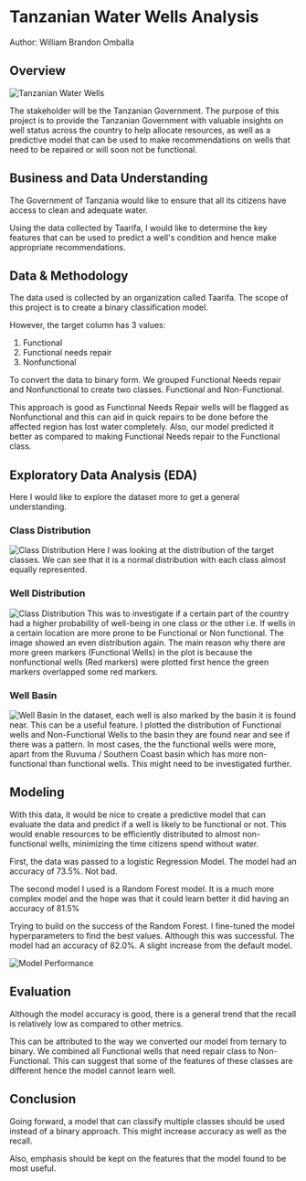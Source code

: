 # Tanzanian Water Wells Analysis
Author: William Brandon Omballa

## Overview
![Tanzanian Water Wells](images/wells.jpg)

The stakeholder will be the Tanzanian Government. The purpose of this project is to provide the Tanzanian Government with valuable insights on well status across the country to help allocate resources, as well as a predictive model that can be used to make recommendations on wells that need to be repaired or will soon not be functional.

## Business and Data Understanding
The Government of Tanzania would like to ensure that all its citizens have access to clean and adequate water.

Using the data collected by Taarifa, I would like to determine the key features that can be used to predict a well's condition and hence make appropriate recommendations.

## Data & Methodology
The data used is collected by an organization called Taarifa. The scope of this project is to create a binary classification model.

However, the target column has 3 values: 
1. Functional
2. Functional needs repair
3. Nonfunctional

To convert the data to binary form. We grouped Functional Needs repair and Nonfunctional to create two classes. Functional and Non-Functional.

This approach is good as Functional Needs Repair wells will be flagged as Nonfunctional and this can aid in quick repairs to be done before the affected region has lost water completely. Also, our model predicted it better as compared to making Functional Needs repair to the Functional class.

## Exploratory Data Analysis (EDA)
Here I would like to explore the dataset more to get a general understanding.

### Class Distribution
![Class Distribution](images/class_distribution.png)
Here I was looking at the distribution of the target classes.
We can see that it is a normal distribution with each class almost equally represented.


### Well Distribution
![Class Distribution](images/wells_location.png)
This was to investigate if a certain part of the country had a higher probability of well-being in one class or the other i.e. If wells in a certain location are more prone to be Functional or Non functional. The image showed an even distribution again. The main reason why there are more green markers (Functional Wells) in the plot is because the nonfunctional wells (Red markers) were plotted first hence the green markers overlapped some red markers.

### Well Basin
![Well Basin](images/well_basin.png)
In the dataset, each well is also marked by the basin it is found near. This can be a useful feature. I plotted the distribution of Functional wells and Non-Functional Wells to the basin they are found near and see if there was a pattern. In most cases, the the functional wells were more, apart from the Ruvuma / Southern Coast basin which has more non-functional than functional wells. This might need to be investigated further.


## Modeling
With this data, it would be nice to create a predictive model that can evaluate the data and predict if a well is likely to be functional or not. This would enable resources to be efficiently distributed to almost non-functional wells, minimizing the time citizens spend without water. 

First, the data was passed to a logistic Regression Model. The model had an accuracy of 73.5%. Not bad.

The second model I used is a Random Forest model. It is a much more complex model and the hope was that it could learn better it did having an accuracy of 81.5%

Trying to build on the success of the Random Forest. I fine-tuned the model hyperparameters to find the best values. Although this was successful. The model had an accuracy of 82.0%. A slight increase from the default model.

![Model Performance](images/model.png)

## Evaluation
Although the model accuracy is good, there is a general trend that the recall is relatively low as compared to other metrics.

This can be attributed to the way we converted our model from ternary to binary. We combined all Functional wells that need repair class to Non-Functional. This can suggest that some of the features of these classes are different hence the model cannot learn well.

## Conclusion
Going forward, a model that can classify multiple classes should be used instead of a binary approach. This might increase accuracy as well as the recall.

Also, emphasis should be kept on the features that the model found to be most useful.